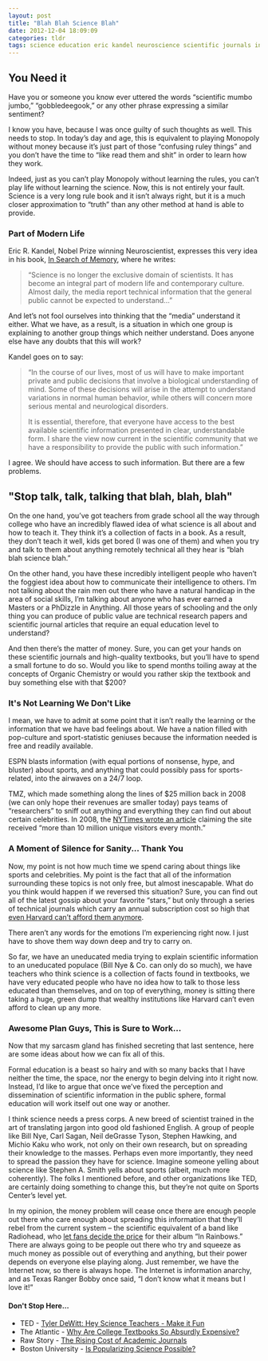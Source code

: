 ```yaml
---
layout: post
title: "Blah Blah Science Blah"
date: 2012-12-04 18:09:09
categories: tldr
tags: science education eric kandel neuroscience scientific journals information
---
```


## You Need it

Have you or someone you know ever uttered the words “scientific mumbo jumbo,” “gobbledeegook,” or any other phrase expressing a similar sentiment?

I know you have, because I was once guilty of such thoughts as well. This needs to stop. In today’s day and age, this is equivalent to playing Monopoly without money because it’s just part of those “confusing ruley things” and you don’t have the time to “like read them and shit” in order to learn how they work.

Indeed, just as you can’t play Monopoly without learning the rules, you can’t play life without learning the science. Now, this is not entirely your fault. Science is a very long rule book and it isn’t always right, but it is a much closer approximation to “truth” than any other method at hand is able to provide.

### Part of Modern Life

Eric R. Kandel, Nobel Prize winning Neuroscientist, expresses this very idea in his book, [In Search of Memory][1], where he writes:

> “Science is no longer the exclusive domain of scientists. It has become an integral part of modern life
> and contemporary culture. Almost daily, the media report technical information that the general public
> cannot be expected to understand…”

And let’s not fool ourselves into thinking that the “media” understand it either. What we have, as a result, is a situation in which one group is explaining to another group things which neither understand. Does anyone else have any doubts that this will work?

Kandel goes on to say:

> “In the course of our lives, most of us will have to make important private and public decisions that
> involve a biological understanding of mind. Some of these decisions will arise in the attempt to
> understand variations in normal human behavior, while others will concern more serious mental and
> neurological disorders. 
> 
> It is essential, therefore, that everyone have access to the best available
> scientific information presented in clear, understandable form. I share the view now current in the
> scientific community that we have a responsibility to provide the public with such information.”

I agree. We should have access to such information. But there are a few problems.

## "Stop talk, talk, talking that blah, blah, blah"

On the one hand, you’ve got teachers from grade school all the way through college who have an incredibly flawed idea of what science is all about and how to teach it. They think it’s a collection of facts in a book. As a result, they don’t teach it well, kids get bored (I was one of them) and when you try and talk to them about anything remotely technical all they hear is “blah blah science blah.”

On the other hand, you have these incredibly intelligent people who haven’t the foggiest idea about how to communicate their intelligence to others. I’m not talking about the rain men out there who have a natural handicap in the area of social skills, I’m talking about anyone who has ever earned a Masters or a PhDizzle in Anything. All those years of schooling and the only thing you can produce of public value are technical research papers and scientific journal articles that require an equal education level to understand?

And then there’s the matter of money. Sure, you can get your hands on these scientific journals and high-quality textbooks, but you’ll have to spend a small fortune to do so. Would you like to spend months toiling away at the concepts of Organic Chemistry or would you rather skip the textbook and buy something else with that $200?

### It's Not Learning We Don't Like

I mean, we have to admit at some point that it isn’t really the learning or the information that we have bad feelings about. We have a nation filled with pop-culture and sport-statistic geniuses because the information needed is free and readily available. 

ESPN blasts information (with equal portions of nonsense, hype, and bluster) about sports, and anything that could possibly pass for sports-related, into the airwaves on a 24/7 loop. 

TMZ, which made something along the lines of $25 million back in 2008 (we can only hope their revenues are smaller today) pays teams of “researchers” to sniff out anything and everything they can find out about certain celebrities. In 2008, the [NYTimes wrote an article][2] claiming the site received “more than 10 million unique visitors every month.”

### A Moment of Silence for Sanity... Thank You

Now, my point is not how much time we spend caring about things like sports and celebrities. My point is the fact that all of the information surrounding these topics is not only free, but almost inescapable. What do you think would happen if we reversed this situation? Sure, you can find out all of the latest gossip about your favorite “stars,” but only through a series of technical journals which carry an annual subscription cost so high that [even Harvard can’t afford them anymore][3].

There aren’t any words for the emotions I’m experiencing right now. I just have to shove them way down deep and try to carry on.

So far, we have an uneducated media trying to explain scientific information to an uneducated populace (Bill Nye & Co. can only do so much), we have teachers who think science is a collection of facts found in textbooks, we have very educated people who have no idea how to talk to those less educated than themselves, and on top of everything, money is sitting there taking a huge, green dump that wealthy institutions like Harvard can’t even afford to clean up any more.

### Awesome Plan Guys, This is Sure to Work...

Now that my sarcasm gland has finished secreting that last sentence, here are some ideas about how we can fix all of this.

Formal education is a beast so hairy and with so many backs that I have neither the time, the space, nor the energy to begin delving into it right now. Instead, I’d like to argue that once we’ve fixed the perception and dissemination of scientific information in the public sphere, formal education will work itself out one way or another.

I think science needs a press corps. A new breed of scientist trained in the art of translating jargon into good old fashioned English. A group of people like Bill Nye, Carl Sagan, Neil deGrasse Tyson, Stephen Hawking, and Michio Kaku who work, not only on their own research, but on spreading their knowledge to the masses. Perhaps even more importantly, they need to spread the passion they have for science. Imagine someone yelling about science like Stephen A. Smith yells about sports (albeit, much more coherently). The folks I mentioned before, and other organizations like TED, are certainly doing something to change this, but they’re not quite on Sports Center’s level yet.

In my opinion, the money problem will cease once there are enough people out there who care enough about spreading this information that they’ll rebel from the current system – the scientific equivalent of a band like Radiohead, who [let fans decide the price][4] for their album “In Rainbows.” There are always going to be people out there who try and squeeze as much money as possible out of everything and anything, but their power depends on everyone else playing along. Just remember, we have the Internet now, so there is always hope. The Internet is information anarchy, and as Texas Ranger Bobby once said, “I don’t know what it means but I love it!”

#### Don't Stop Here...

+ TED - [Tyler DeWitt: Hey Science Teachers - Make it Fun][5]
+ The Atlantic - [Why Are College Textbooks So Absurdly Expensive?][6]
+ Raw Story - [The Rising Cost of Academic Journals][7]
+ Boston University - [Is Popularizing Science Possible?][8]

[1]: http://www.amazon.com/Search-Memory-Emergence-Science-Mind/dp/0393329372 "In Search of Memory"
[2]: http://www.nytimes.com/2008/10/26/business/media/26steal.html?scp=2&sq=TMZ.com&st=cse&_r=0 "NYT - TMZ Visitors"
[3]: http://www.guardian.co.uk/science/2012/apr/24/harvard-university-journal-publishers-prices "Academic Journal Prices"
[4]: http://www.time.com/time/arts/article/0,8599,1666973,00.html "Radiohead Album Release"
[5]: http://www.ted.com/talks/tyler_dewitt_hey_science_teachers_make_it_fun.html "TED - Tyler DeWitt"
[6]: http://www.theatlantic.com/business/archive/2013/01/why-are-college-textbooks-so-absurdly-expensive/266801/ "The Atlantic - College Textbooks"
[7]: http://www.rawstory.com/rs/2012/04/09/scientists-boycott-academic-journals-to-protest-the-high-cost-of-paywalls/ "Academic Journals"
[8]: http://www.bu.edu/wcp/Papers/Scie/ScieCorn.htm "Popularizing Science"
 
